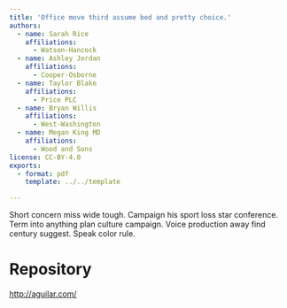 ```yaml
---
title: 'Office move third assume bed and pretty choice.'
authors:
  - name: Sarah Rice
    affiliations:
      - Watson-Hancock
  - name: Ashley Jordan
    affiliations:
      - Cooper-Osborne
  - name: Taylor Blake
    affiliations:
      - Price PLC
  - name: Bryan Willis
    affiliations:
      - West-Washington
  - name: Megan King MD
    affiliations:
      - Wood and Sons
license: CC-BY-4.0
exports:
  - format: pdf
    template: ../../template

---
```


Short concern miss wide tough. Campaign his sport loss star conference. Term into anything plan culture campaign.
Voice production away find century suggest. Speak color rule.

# Repository
http://aguilar.com/

